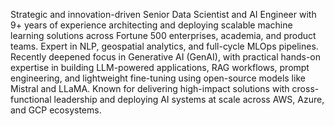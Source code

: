 Strategic and innovation-driven Senior Data Scientist and AI Engineer with 9+ years of experience architecting and deploying scalable machine learning solutions across Fortune 500 enterprises, academia, and product teams. Expert in NLP, geospatial analytics, and full-cycle MLOps pipelines. Recently deepened focus in Generative AI (GenAI), with practical hands-on expertise in building LLM-powered applications, RAG workflows, prompt engineering, and lightweight fine-tuning using open-source models like Mistral and LLaMA. Known for delivering high-impact solutions with cross-functional leadership and deploying AI systems at scale across AWS, Azure, and GCP ecosystems.
